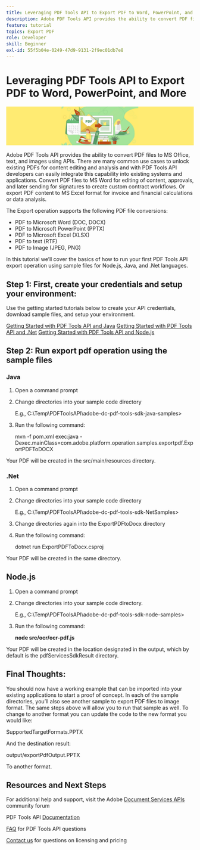 ```yaml
---
title: Leveraging PDF Tools API to Export PDF to Word, PowerPoint, and More
description: Adobe PDF Tools API provides the ability to convert PDF files to MS Office, text, and images using APIs
feature: tutorial
topics: Export PDF
role: Developer
skill: Beginner
exl-id: 55f5b04e-0249-47d9-9131-2f9ec01db7e8
---
```

# Leveraging PDF Tools API to Export PDF to Word, PowerPoint, and More

![Create PDF Hero Image](../assets/ExportPDF_hero.jpg)

Adobe PDF Tools API provides the ability to convert PDF files to MS Office, text, and images using APIs. There are many common use cases to unlock existing PDFs for content editing and analysis and with PDF Tools API developers can easily integrate this capability into existing systems and applications. Convert PDF files to MS Word for editing of content, approvals, and later sending for signatures to create custom contract workflows. Or export PDF content to MS Excel format for invoice and financial calculations or data analysis.

The Export operation supports the following PDF file conversions:

* PDF to Microsoft Word (DOC, DOCX)
* PDF to Microsoft PowerPoint (PPTX)
* PDF to Microsoft Excel (XLSX)
* PDF to text (RTF)
* PDF to Image (JPEG, PNG)

In this tutorial we’ll cover the basics of how to run your first PDF Tools API export operation using sample files for Node.js, Java, and .Net languages.

## Step 1: First, create your credentials and setup your environment:

Use the getting started tutorials below to create your API credentials, download sample files, and setup your environment.

[Getting Started with PDF Tools API and Java](gettingstartedjava.md)
[Getting Started with PDF Tools API and .Net](gettingstartednet.md)
[Getting Started with PDF Tools API and Node.js](createpdffromhtml.md)

## Step 2: Run export pdf operation using the sample files

### Java

1. Open a command prompt

1. Change directories into your sample code directory

    E.g., C:\Temp\PDFToolsAPI\adobe-dc-pdf-tools-sdk-java-samples>

1. Run the following command:

    mvn -f pom.xml exec:java -Dexec.mainClass=com.adobe.platform.operation.samples.exportpdf.ExportPDFToDOCX    

Your PDF will be created in the src/main/resources directory.

### .Net

1. Open a command prompt

1. Change directories into your sample code directory

    E.g., C:\Temp\PDFToolsAPI\adobe-dc-pdf-tools-sdk-NetSamples>

1. Change directories again into the ExportPDFtoDocx directory

1. Run the following command:

    dotnet run ExportPDFToDocx.csproj

Your PDF will be created in the same directory.

## Node.js

1. Open a command prompt

1. Change directories into your sample code directory.

    E.g., C:\Temp\PDFToolsAPI\adobe-dc-pdf-tools-sdk-node-samples>

1. Run the following command:

    **node src/ocr/ocr-pdf.js**

Your PDF will be created in the location designated in the output, which by default is the pdfServicesSdkResult directory.

## Final Thoughts:

You should now have a working example that can be imported into your existing applications to start a proof of concept. In each of the sample directories, you’ll also see another sample to export PDF files to image format. The same steps above will allow you to run that sample as well. To change to another format you can update the code to the new format you would like:

SupportedTargetFormats.PPTX

And the destination result:

output/exportPdfOutput.PPTX

To another format.

## Resources and Next Steps

For additional help and support, visit the Adobe [Document Services APIs](https://community.adobe.com/t5/document-cloud-sdk/bd-p/Document-Cloud-SDK?page=1&sort=latest_replies&filter=all) community forum

PDF Tools API [Documentation](https://www.adobe.com/go/pdftoolsapi_doc)

[FAQ](https://community.adobe.com/t5/document-cloud-sdk/faq-for-document-services-pdf-tools-api/m-p/10726197) for PDF Tools API questions

[Contact us](https://www.adobe.com/go/pdftoolsapi_requestform) for questions on licensing and pricing

